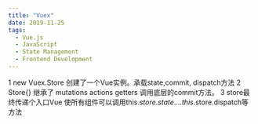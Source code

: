 ```yaml
---
title: "Vuex"
date: 2019-11-25
tags:
  - Vue.js
  - JavaScript
  - State Management
  - Frontend Development
---
```

1 new Vuex.Store     创建了一个Vue实例。承载state,commit, dispatch方法
2 Store{}  继承了 mutations actions getters 调用底层的commit方法。
3 store最终传递个入口Vue 使所有组件可以调用this.$store.state....this.$store.dispatch等方法



